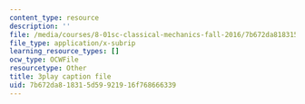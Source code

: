 ```yaml
---
content_type: resource
description: ''
file: /media/courses/8-01sc-classical-mechanics-fall-2016/7b672da818315d59921916f768666339_cMu0hsvgkGk.vtt
file_type: application/x-subrip
learning_resource_types: []
ocw_type: OCWFile
resourcetype: Other
title: 3play caption file
uid: 7b672da8-1831-5d59-9219-16f768666339
---
```


